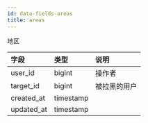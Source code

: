 ```yaml
---
id: data-fields-areas
title: areas
---
```


地区

| 字段 | 类型 | 说明 |
| :- | :- | :- |
| user_id | bigint | 操作者 |
| target_id | bigint | 被拉黑的用户 |
| created_at | timestamp |  |
| updated_at | timestamp |  |

